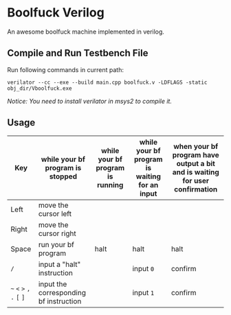 # Boolfuck Verilog

An awesome boolfuck machine implemented in verilog.

## Compile and Run Testbench File

Run following commands in current path:

```
verilator --cc --exe --build main.cpp boolfuck.v -LDFLAGS -static
obj_dir/Vboolfuck.exe
```

*Notice: You need to install verilator in msys2 to compile it.*

## Usage

| Key | while your bf program is stopped | while your bf program is running | while your bf program is waiting for an input | when your bf program have output a bit and is waiting for user confirmation |
| --- | --- | --- | --- | --- |
| Left | move the cursor left | | | |
| Right | move the cursor right | | | |
| Space | run your bf program | halt | halt | halt |
| `/` | input a "halt" instruction | | input `0` | confirm |
| `~` `<` `>` `,` `.` `[` `]` | input the corresponding bf instruction | | input `1` | confirm |
